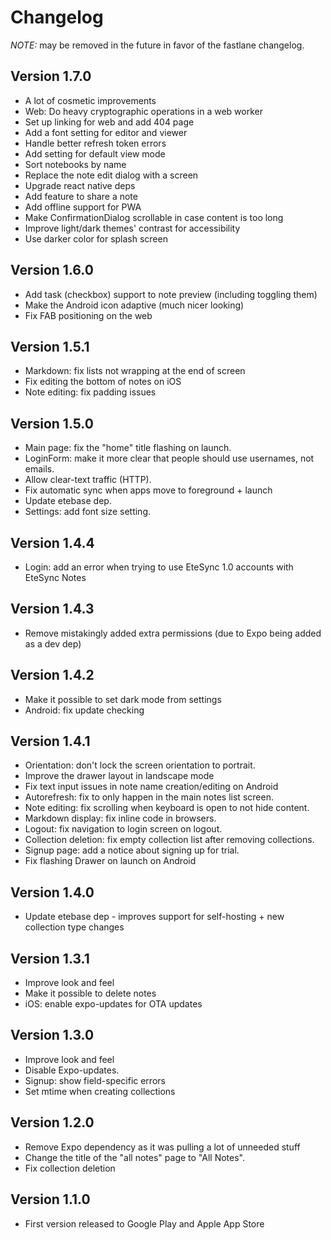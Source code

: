 # Changelog
*NOTE:* may be removed in the future in favor of the fastlane changelog.

## Version 1.7.0
* A lot of cosmetic improvements
* Web: Do heavy cryptographic operations in a web worker
* Set up linking for web and add 404 page
* Add a font setting for editor and viewer
* Handle better refresh token errors
* Add setting for default view mode
* Sort notebooks by name
* Replace the note edit dialog with a screen
* Upgrade react native deps
* Add feature to share a note
* Add offline support for PWA
* Make ConfirmationDialog scrollable in case content is too long
* Improve light/dark themes' contrast for accessibility
* Use darker color for splash screen

## Version 1.6.0
* Add task (checkbox) support to note preview (including toggling them)
* Make the Android icon adaptive (much nicer looking)
* Fix FAB positioning on the web

## Version 1.5.1
* Markdown: fix lists not wrapping at the end of screen
* Fix editing the bottom of notes on iOS
* Note editing: fix padding issues

## Version 1.5.0
* Main page: fix the "home" title flashing on launch.
* LoginForm: make it more clear that people should use usernames, not emails.
* Allow clear-text traffic (HTTP).
* Fix automatic sync when apps move to foreground + launch
* Update etebase dep.
* Settings: add font size setting.

## Version 1.4.4
* Login: add an error when trying to use EteSync 1.0 accounts with EteSync Notes

## Version 1.4.3
* Remove mistakingly added extra permissions (due to Expo being added as a dev dep)

## Version 1.4.2
* Make it possible to set dark mode from settings
* Android: fix update checking

## Version 1.4.1
* Orientation: don't lock the screen orientation to portrait.
* Improve the drawer layout in landscape mode
* Fix text input issues in note name creation/editing on Android
* Autorefresh: fix to only happen in the main notes list screen.
* Note editing: fix scrolling when keyboard is open to not hide content.
* Markdown display: fix inline code in browsers.
* Logout: fix navigation to login screen on logout.
* Collection deletion: fix empty collection list after removing collections.
* Signup page: add a notice about signing up for trial.
* Fix flashing Drawer on launch on Android

## Version 1.4.0
* Update etebase dep - improves support for self-hosting + new collection type changes

## Version 1.3.1
* Improve look and feel
* Make it possible to delete notes
* iOS: enable expo-updates for OTA updates

## Version 1.3.0
* Improve look and feel
* Disable Expo-updates.
* Signup: show field-specific errors
* Set mtime when creating collections

## Version 1.2.0
* Remove Expo dependency as it was pulling a lot of unneeded stuff
* Change the title of the "all notes" page to "All Notes".
* Fix collection deletion

## Version 1.1.0
* First version released to Google Play and Apple App Store

